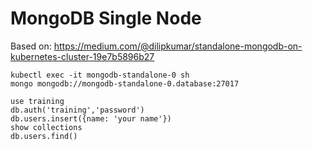 # MongoDB Single Node

Based on: https://medium.com/@dilipkumar/standalone-mongodb-on-kubernetes-cluster-19e7b5896b27

```
kubectl exec -it mongodb-standalone-0 sh
mongo mongodb://mongodb-standalone-0.database:27017
```

```
use training
db.auth('training','password')
db.users.insert({name: 'your name'})
show collections
db.users.find()
```

